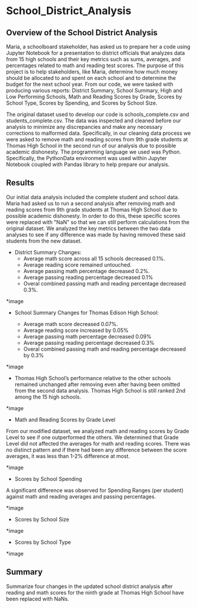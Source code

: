 # School_District_Analysis

## Overview of the School District Analysis

Maria, a schoolboard stakeholder, has asked us to prepare her a code using Jupyter Notebook for a presentation to district officials that analyzes data from 15 high schools and their key metrics such as sums, averages, and percentages related to math and reading test scores. The purpose of this project is to help stakeholders, like Maria, determine how much money should be allocated to and spent on each school and to determine the budget for the next school year. From our code, we were tasked with producing various reports: District Summary, School Summary, High and Low Performing Schools, Math and Reading Scores by Grade, Scores by School Type, Scores by Spending, and Scores by School Size.

The original dataset used to develop our code is schools_complete.csv and students_complete.csv. The data was inspected and cleaned before our analysis to minimize any discrepancies and make any necessary corrections to malformed data. Specifically, in our cleaning data process we were asked to remove math and reading scores from 9th grade students at Thomas High School in the second run of our analysis due to possible academic dishonesty. The programming language we used was Python. Specifically, the PythonData environment was used within Jupyter Notebook coupled with Pandas library to help prepare our analysis.

## Results

Our initial data analysis included the complete student and school data. Maria had asked us to run a second analysis after removing math and reading scores from 9th grade students at Thomas High School due to possible academic dishonesty. In order to do this, these specific scores were replaced with "NaN" so that we can still perform calculations from the original dataset. We analyzed the key metrics between the two data analyses to see if any difference was made by having removed these said students from the new dataset.


* District Summary Changes:
  * Average math score across all 15 schools decreased 0.1%.
  * Average reading score remained untouched.
  * Average passing math percentage decreased 0.2%.
  * Average passing reading percentage decreased 0.1%
  * Overal combined passing math and reading percentage decreased 0.3%.

*image
 
* School Summary Changes for Thomas Edison High School:
  
  * Average math score decreased 0.07%.
  * Average reading score increased by 0.05%
  * Average passing math percentage decreased 0.09%
  * Average passing reading percentage decreased 0.3%
  * Overal combined passing math and reading percentage decreased by 0.3%

*image

* Thomas High School’s performance relative to the other schools remained unchanged after removing even after having been omitted from the second data analysis. Thomas High School is still ranked 2nd among the 15 high schools. 

*image

* Math and Reading Scores by Grade Level

From our modified dataset, we analyzed math and reading scores by Grade Level to see if one outperformed the others. We determined that Grade Level did not affected the averages for math and reading scores. There was no distinct pattern and if there had been any difference between the score averages, it was less than 1-2% difference at most.

*image

* Scores by School Spending

A significant difference was observed for Spending Ranges (per student) against math and reading averages and passing percentages. 

*image

* Scores by School Size

*image

* Scores by School Type

*image


## Summary

Summarize four changes in the updated school district analysis after reading and math scores for the ninth grade at Thomas High School have been replaced with NaNs.
